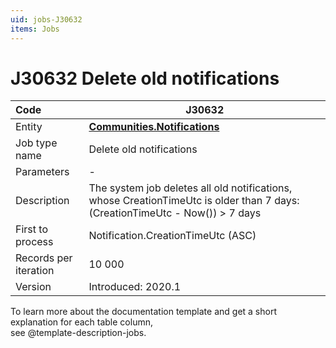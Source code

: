```yaml
---
uid: jobs-J30632
items: Jobs
---
```


# J30632 Deletе old notifications

| Code                  | J30632                                                       |
| :-------------------- | ------------------------------------------------------------ |
| Entity                | **[Communities.Notifications](https://docs.erp.net/model/entities/Communities.Notifications.html)**                              |
| Job type name         | Deletе old notifications                                     |
| Parameters            | -                                                            |
| Description           | The system job deletes all old notifications, whose CreationTimeUtc is older than 7 days:(CreationTimeUtc - Now()) > 7 days |
| First to process      | Notification.CreationTimeUtc (ASC)                           |
| Records per iteration | 10 000                                                       |
| Version               | Introduced: 2020.1                                           |

To learn more about the documentation template and get a short explanation for each table column, <br> see @template-description-jobs.
